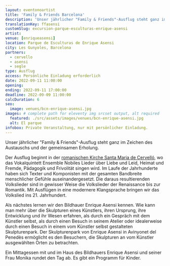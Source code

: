 ```yaml
---
layout: eventonoartist
title: 'Family & Friends Barcelona'
description: 'Unser jährlicher "Family & Friends"-Ausflug steht ganz im Zeichen des Austauschs und der gemeinsamen Erholung.'
translationKey: ffasensi
customSlug: excursion-parque-esculturas-enrique-asensi
artist:
venue: [enriqueasensi]
location: Parque de Esculturas de Enrique Asensi
city: Les Gunyoles, Barcelona
partners:
  - cervello
  - asensi
  - segle
type: Ausflug
access: Persönliche Einladung erforderlich
date: 2022-09-11 11:00:00
opening:
ending: 2022-09-11 17:00:00
deadline: 2022-09-09 11:00:00
calcDuration: 6
seo:
  image: venues/bcn-enrique-asensi.jpg
images: # complete path for eleventy img srcset output, alt required
  featured: ./src/assets/images/venues/bcn-enrique-asensi.jpg
  alt: El parque
infobox: Private Veranstaltung, nur mit persönlicher Einladung.
---
```


Unser jährlicher "Family & Friends"-Ausflug steht ganz im Zeichen des Austauschs und der gemeinsamen Erholung.

Der Ausflug beginnt in der [romanischen Kirche Santa Maria de Cervelló](https://www.fundaciongoethe.org/de/orte/kirche-santa-maria-de-cervello/), wo das Vokalquintett Ensemble Nobiles Lieder über Liebe und Leid, Heimat und Fremde, Pädagogik und Frivolität singen wird. Im Laufe der Jahrhunderte haben sich Texter und Komponisten mit der gesamten Bandbreite menschlicher Gefühle auseinandergesetzt. Die daraus resultierenden Volkslieder sind in gewisser Weise die Volkslieder der Renaissance bis zur Romantik. Mit Ausflügen in eine modernere Klangsprache bringen wir das Volkslied ins 21. Jahrhundert.

Als nächstes lernen wir den Bildhauer Enrique Asensi kennen. Wie kann man mehr über die Skulpturen eines Künstlers, ihren Ursprung, ihre Entwicklung und ihr Wesen erfahren, als durch ein Gespräch mit dem Künstler selbst, als durch einen Besuch in seinem Atelier oder idealerweise durch einen Besuch in einem vom Künstler selbst gestalteten Skulpturenpark. Der Skulpturenpark von Enrique Asensi in Avinyonet del Penedès ermöglicht es den Besuchern, die Skulpturen an vom Künstler ausgewählten Orten zu betrachten.

Ein Mittagessen mit und im Haus des Bildhauers Enrique Asensi und seiner Frau Monika rundet den Tag ab.
Es gibt ein Programm für Kinder.
